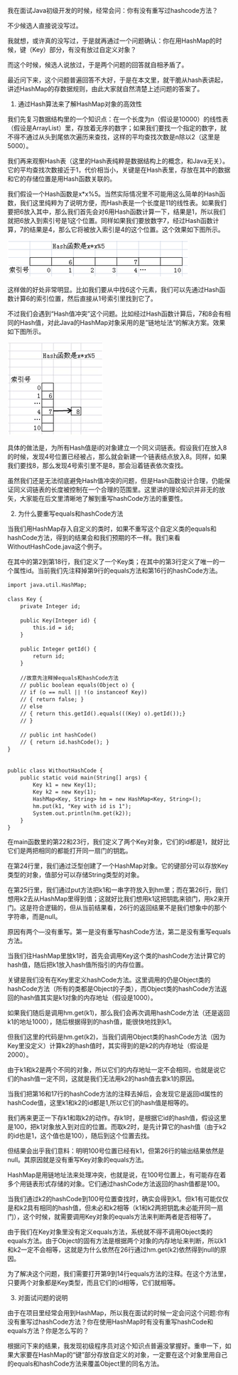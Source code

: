 我在面试Java初级开发的时候，经常会问：你有没有重写过hashcode方法？

不少候选人直接说没写过。

我就想，或许真的没写过，于是就再通过一个问题确认：你在用HashMap的时候，键（Key）部分，有没有放过自定义对象？

而这个时候，候选人说放过，于是两个问题的回答就自相矛盾了。

最近问下来，这个问题普遍回答不大好，于是在本文里，就干脆从hash表讲起，讲述HashMap的存数据规则，由此大家就自然清楚上述问题的答案了。

1. 通过Hash算法来了解HashMap对象的高效性

我们先复习数据结构里的一个知识点：在一个长度为n（假设是10000）的线性表（假设是ArrayList）里，存放着无序的数字；如果我们要找一个指定的数字，就不得不通过从头到尾依次遍历来查找，这样的平均查找次数是n除以2（这里是5000）。

我们再来观察Hash表（这里的Hash表纯粹是数据结构上的概念，和Java无关）。它的平均查找次数接近于1，代价相当小，关键是在Hash表里，存放在其中的数据和它的存储位置是用Hash函数关联的。

我们假设一个Hash函数是x*x%5。当然实际情况里不可能用这么简单的Hash函数，我们这里纯粹为了说明方便，而Hash表是一个长度是11的线性表。如果我们要把6放入其中，那么我们首先会对6用Hash函数计算一下，结果是1，所以我们就把6放入到索引号是1这个位置。同样如果我们要放数字7，经过Hash函数计算，7的结果是4，那么它将被放入索引是4的这个位置。这个效果如下图所示。

![Image text](img/1586415587.jpg)

这样做的好处非常明显。比如我们要从中找6这个元素，我们可以先通过Hash函数计算6的索引位置，然后直接从1号索引里找到它了。

不过我们会遇到“Hash值冲突”这个问题。比如经过Hash函数计算后，7和8会有相同的Hash值，对此Java的HashMap对象采用的是”链地址法“的解决方案。效果如下图所示。

![Image text](img/1586415639.jpg)
 
具体的做法是，为所有Hash值是i的对象建立一个同义词链表。假设我们在放入8的时候，发现4号位置已经被占，那么就会新建一个链表结点放入8。同样，如果我们要找8，那么发现4号索引里不是8，那会沿着链表依次查找。

虽然我们还是无法彻底避免Hash值冲突的问题，但是Hash函数设计合理，仍能保证同义词链表的长度被控制在一个合理的范围里。这里讲的理论知识并非无的放矢，大家能在后文里清晰地了解到重写hashCode方法的重要性。

2. 为什么要重写equals和hashCode方法

当我们用HashMap存入自定义的类时，如果不重写这个自定义类的equals和hashCode方法，得到的结果会和我们预期的不一样。我们来看WithoutHashCode.java这个例子。

在其中的第2到第18行，我们定义了一个Key类；在其中的第3行定义了唯一的一个属性id。当前我们先注释掉第9行的equals方法和第16行的hashCode方法。

```  
import java.util.HashMap;

class Key {
    private Integer id;

    public Key(Integer id) {
        this.id = id;
    }

    public Integer getId() {
        return id;
    }

    //故意先注释掉equals和hashCode方法
    // public boolean equals(Object o) {
    // if (o == null || !(o instanceof Key))
    // { return false; }
    // else
    // { return this.getId().equals(((Key) o).getId());}
    // }

    // public int hashCode()
    // { return id.hashCode(); }
}


public class WithoutHashCode {
    public static void main(String[] args) {
        Key k1 = new Key(1);
        Key k2 = new Key(1);
        HashMap<Key, String> hm = new HashMap<Key, String>();
        hm.put(k1, "Key with id is 1");
        System.out.println(hm.get(k2));
    }
}
```  

在main函数里的第22和23行，我们定义了两个Key对象，它们的id都是1，就好比它们是两把相同的都能打开同一扇门的钥匙。

在第24行里，我们通过泛型创建了一个HashMap对象。它的键部分可以存放Key类型的对象，值部分可以存储String类型的对象。

在第25行里，我们通过put方法把k1和一串字符放入到hm里；而在第26行，我们想用k2去从HashMap里得到值；这就好比我们想用k1这把钥匙来锁门，用k2来开门。这是符合逻辑的，但从当前结果看，26行的返回结果不是我们想象中的那个字符串，而是null。

原因有两个—没有重写。第一是没有重写hashCode方法，第二是没有重写equals方法。

当我们往HashMap里放k1时，首先会调用Key这个类的hashCode方法计算它的hash值，随后把k1放入hash值所指引的内存位置。

关键是我们没有在Key里定义hashCode方法。这里调用的仍是Object类的hashCode方法（所有的类都是Object的子类），而Object类的hashCode方法返回的hash值其实是k1对象的内存地址（假设是1000）。

如果我们随后是调用hm.get(k1)，那么我们会再次调用hashCode方法（还是返回k1的地址1000），随后根据得到的hash值，能很快地找到k1。

但我们这里的代码是hm.get(k2)，当我们调用Object类的hashCode方法（因为Key里没定义）计算k2的hash值时，其实得到的是k2的内存地址（假设是2000）。

由于k1和k2是两个不同的对象，所以它们的内存地址一定不会相同，也就是说它们的hash值一定不同，这就是我们无法用k2的hash值去拿k1的原因。

当我们把第16和17行的hashCode方法的注释去掉后，会发现它是返回id属性的hashCode值，这里k1和k2的id都是1,所以它们的hash值是相等的。

我们再来更正一下存k1和取k2的动作。存k1时，是根据它id的hash值，假设这里是100，把k1对象放入到对应的位置。而取k2时，是先计算它的hash值（由于k2的id也是1，这个值也是100），随后到这个位置去找。

但结果会出乎我们意料：明明100号位置已经有k1，但第26行的输出结果依然是null。其原因就是没有重写Key对象的equals方法。

HashMap是用链地址法来处理冲突，也就是说，在100号位置上，有可能存在着多个用链表形式存储的对象。它们通过hashCode方法返回的hash值都是100。

当我们通过k2的hashCode到100号位置查找时，确实会得到k1。但k1有可能仅仅是和k2具有相同的hash值，但未必和k2相等（k1和k2两把钥匙未必能开同一扇门），这个时候，就需要调用Key对象的equals方法来判断两者是否相等了。

由于我们在Key对象里没有定义equals方法，系统就不得不调用Object类的equals方法。由于Object的固有方法是根据两个对象的内存地址来判断，所以k1和k2一定不会相等，这就是为什么依然在26行通过hm.get(k2)依然得到null的原因。

为了解决这个问题，我们需要打开第9到14行equals方法的注释。在这个方法里，只要两个对象都是Key类型，而且它们的id相等，它们就相等。

3. 对面试问题的说明

由于在项目里经常会用到HashMap，所以我在面试的时候一定会问这个问题∶你有没有重写过hashCode方法？你在使用HashMap时有没有重写hashCode和equals方法？你是怎么写的？

根据问下来的结果，我发现初级程序员对这个知识点普遍没掌握好。重申一下，如果大家要在HashMap的“键”部分存放自定义的对象，一定要在这个对象里用自己的equals和hashCode方法来覆盖Object里的同名方法。